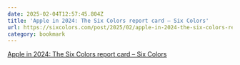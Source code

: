 ```yaml
---
date: 2025-02-04T12:57:45.804Z
title: 'Apple in 2024: The Six Colors report card – Six Colors'
url: https://sixcolors.com/post/2025/02/apple-in-2024-the-six-colors-report-card/
category: bookmark
---
```

[Apple in 2024: The Six Colors report card – Six Colors](https://sixcolors.com/post/2025/02/apple-in-2024-the-six-colors-report-card/)
